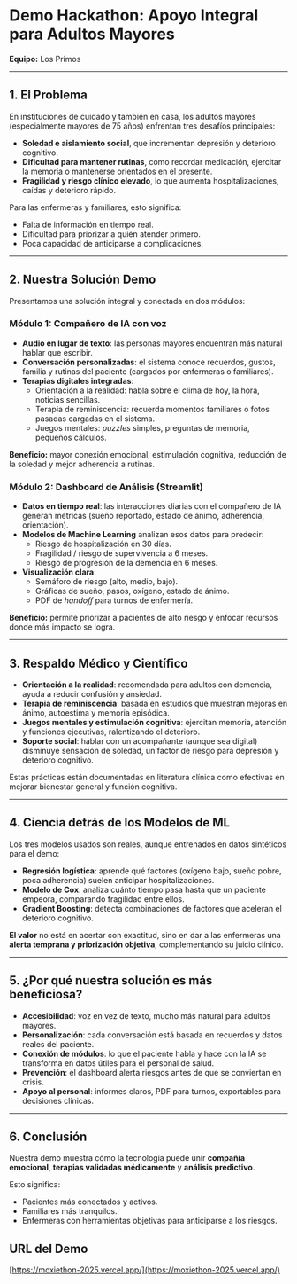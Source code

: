 # Demo Hackathon: Apoyo Integral para Adultos Mayores

**Equipo:** Los Primos

---

## 1. El Problema

En instituciones de cuidado y también en casa, los adultos mayores (especialmente mayores de 75 años) enfrentan tres desafíos principales:

- **Soledad e aislamiento social**, que incrementan depresión y deterioro cognitivo.
- **Dificultad para mantener rutinas**, como recordar medicación, ejercitar la memoria o mantenerse orientados en el presente.
- **Fragilidad y riesgo clínico elevado**, lo que aumenta hospitalizaciones, caídas y deterioro rápido.

Para las enfermeras y familiares, esto significa:

- Falta de información en tiempo real.
- Dificultad para priorizar a quién atender primero.
- Poca capacidad de anticiparse a complicaciones.

---

## 2. Nuestra Solución Demo

Presentamos una solución integral y conectada en dos módulos:

### Módulo 1: Compañero de IA con voz

- **Audio en lugar de texto**: las personas mayores encuentran más natural hablar que escribir.
- **Conversación personalizadas**: el sistema conoce recuerdos, gustos, familia y rutinas del paciente (cargados por enfermeras o familiares).
- **Terapias digitales integradas**:
  - Orientación a la realidad: habla sobre el clima de hoy, la hora, noticias sencillas.
  - Terapia de reminiscencia: recuerda momentos familiares o fotos pasadas cargadas en el sistema.
  - Juegos mentales: _puzzles_ simples, preguntas de memoria, pequeños cálculos.

**Beneficio:** mayor conexión emocional, estimulación cognitiva, reducción de la soledad y mejor adherencia a rutinas.

### Módulo 2: Dashboard de Análisis (Streamlit)

- **Datos en tiempo real**: las interacciones diarias con el compañero de IA generan métricas (sueño reportado, estado de ánimo, adherencia, orientación).
- **Modelos de Machine Learning** analizan esos datos para predecir:
  - Riesgo de hospitalización en 30 días.
  - Fragilidad / riesgo de supervivencia a 6 meses.
  - Riesgo de progresión de la demencia en 6 meses.
- **Visualización clara**:
  - Semáforo de riesgo (alto, medio, bajo).
  - Gráficas de sueño, pasos, oxígeno, estado de ánimo.
  - PDF de _handoff_ para turnos de enfermería.

**Beneficio:** permite priorizar a pacientes de alto riesgo y enfocar recursos donde más impacto se logra.

---

## 3. Respaldo Médico y Científico

- **Orientación a la realidad**: recomendada para adultos con demencia, ayuda a reducir confusión y ansiedad.
- **Terapia de reminiscencia**: basada en estudios que muestran mejoras en ánimo, autoestima y memoria episódica.
- **Juegos mentales y estimulación cognitiva**: ejercitan memoria, atención y funciones ejecutivas, ralentizando el deterioro.
- **Soporte social**: hablar con un acompañante (aunque sea digital) disminuye sensación de soledad, un factor de riesgo para depresión y deterioro cognitivo.

Estas prácticas están documentadas en literatura clínica como efectivas en mejorar bienestar general y función cognitiva.

---

## 4. Ciencia detrás de los Modelos de ML

Los tres modelos usados son reales, aunque entrenados en datos sintéticos para el demo:

- **Regresión logística**: aprende qué factores (oxígeno bajo, sueño pobre, poca adherencia) suelen anticipar hospitalizaciones.
- **Modelo de Cox**: analiza cuánto tiempo pasa hasta que un paciente empeora, comparando fragilidad entre ellos.
- **Gradient Boosting**: detecta combinaciones de factores que aceleran el deterioro cognitivo.

**El valor** no está en acertar con exactitud, sino en dar a las enfermeras una **alerta temprana y priorización objetiva**, complementando su juicio clínico.

---

## 5. ¿Por qué nuestra solución es más beneficiosa?

- **Accesibilidad**: voz en vez de texto, mucho más natural para adultos mayores.
- **Personalización**: cada conversación está basada en recuerdos y datos reales del paciente.
- **Conexión de módulos**: lo que el paciente habla y hace con la IA se transforma en datos útiles para el personal de salud.
- **Prevención**: el dashboard alerta riesgos antes de que se conviertan en crisis.
- **Apoyo al personal**: informes claros, PDF para turnos, exportables para decisiones clínicas.

---

## 6. Conclusión

Nuestra demo muestra cómo la tecnología puede unir **compañía emocional**, **terapias validadas médicamente** y **análisis predictivo**.

Esto significa:

- Pacientes más conectados y activos.
- Familiares más tranquilos.
- Enfermeras con herramientas objetivas para anticiparse a los riesgos.

## URL del Demo

[https://moxiethon-2025.vercel.app/](https://moxiethon-2025.vercel.app/)
